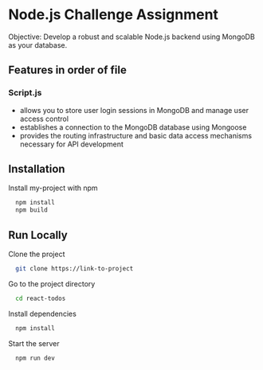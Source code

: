 


# Node.js Challenge Assignment

Objective: Develop a robust and scalable Node.js backend using MongoDB as your database.

## Features in order of file

### Script.js
- allows you to store user login sessions in MongoDB and manage user access control
- establishes a connection to the MongoDB database using Mongoose
- provides the routing infrastructure and basic data access mechanisms necessary for API development

### 


## Installation

Install my-project with npm

```bash
  npm install
  npm build
```
    
## Run Locally

Clone the project

```bash
  git clone https://link-to-project
```

Go to the project directory

```bash
  cd react-todos
```

Install dependencies

```bash
  npm install
```

Start the server

```bash
  npm run dev
```
